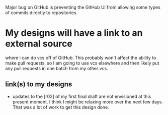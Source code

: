 Major bug on GitHub is preventing the GitHub UI from allowing some types of commits directly to repositories.
# My designs will have a link to an external source
where i can do vcs off of GitHub. This probably won't affect the ability to make pull requests,
so I am going to use vcs elsewhere and then likely put any pull requests in one batch from my other vcs.
## link(s) to my designs 
* updates to the [r02] of my first final draft are not envisioned at this present moment.
I think I might be relaxing more over the next few days. That was a lot of work to get this design done.
